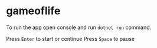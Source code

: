 # gameoflife

To run the app open console and run `dotnet run` command.

Press `Enter` to start or continue
Press `Space` to pause
